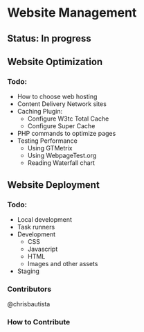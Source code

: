 # Website Management

## Status: In progress

## Website Optimization

### Todo: 
* How to choose web hosting
* Content Delivery Network sites
* Caching Plugin:
    * Configure W3tc Total Cache
    * Configure Super Cache
* PHP commands to optimize pages
* Testing Performance
    * Using GTMetrix
    * Using WebpageTest.org
    * Reading Waterfall chart

## Website Deployment

### Todo:
* Local development
* Task runners
* Development
  * CSS
  * Javascript
  * HTML
  * Images and other assets
* Staging


### Contributors
@chrisbautista

### How to Contribute
